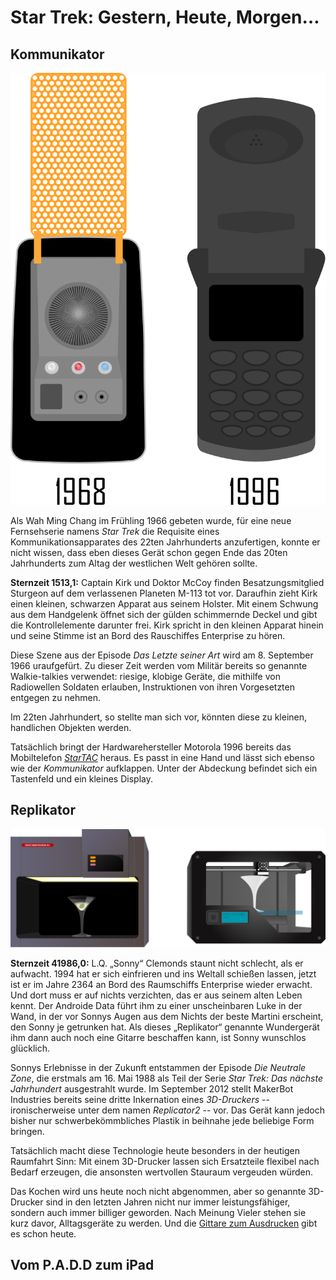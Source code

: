 ﻿Star Trek: Gestern, Heute, Morgen…
====================================

Kommunikator
------------

![Kommuniaktor](res/communicator.svg)

Als Wah Ming Chang im Frühling 1966 gebeten wurde, für eine neue Fernsehserie
namens _Star Trek_ die Requisite eines Kommunikationsapparates des 22ten
Jahrhunderts anzufertigen, konnte er nicht wissen, dass eben dieses Gerät schon
gegen Ende das 20ten Jahrhunderts zum Altag der westlichen Welt gehören sollte.

__Sternzeit 1513,1:__ Captain Kirk und Doktor McCoy finden Besatzungsmitglied
Sturgeon auf dem verlassenen Planeten M-113 tot vor. Daraufhin zieht Kirk einen
kleinen, schwarzen Apparat aus seinem Holster. Mit einem Schwung aus dem
Handgelenk öffnet sich der gülden schimmernde Deckel und gibt die
Kontrollelemente darunter frei. Kirk spricht in den kleinen Apparat hinein und
seine Stimme ist an Bord des Rauschiffes Enterprise zu hören.

Diese Szene aus der Episode _Das Letzte seiner Art_ wird am 8. September 1966
uraufgefürt. Zu dieser Zeit werden vom Militär bereits so genannte
Walkie-talkies verwendet: riesige, klobige Geräte, die mithilfe von Radiowellen
Soldaten erlauben, Instruktionen von ihren Vorgesetzten entgegen zu nehmen.

Im 22ten Jahrhundert, so stellte man sich vor, könnten diese zu kleinen,
handlichen Objekten werden.

Tatsächlich bringt der Hardwarehersteller Motorola 1996 bereits das Mobiltelefon
_[StarTAC]_ heraus. Es passt in eine Hand und lässt sich ebenso wie der
_Kommunikator_ aufklappen. Unter der Abdeckung befindet sich ein Tastenfeld und
ein kleines Display.

[StarTAC]: http://www.pcworld.com/article/123950/the_50_greatest_gadgets_of_the_past_50_years.html?page=2#item6

Replikator
----------

![Replikator](res/replicator2.svg)

__Sternzeit 41986,0:__ L.Q. „Sonny“ Clemonds staunt nicht schlecht, als er aufwacht. 1994 hat er sich einfrieren und ins Weltall schießen lassen, jetzt ist er im Jahre 2364 an Bord des Raumschiffs Enterprise wieder erwacht. Und dort muss er auf nichts verzichten, das er aus seinem alten Leben kennt. Der Androide Data führt ihm zu einer unscheinbaren Luke in der Wand, in der vor Sonnys Augen aus dem Nichts der beste Martini erscheint, den Sonny je getrunken hat. Als dieses „Replikator“ genannte Wundergerät ihm dann auch noch eine Gitarre beschaffen kann, ist Sonny wunschlos glücklich.

Sonnys Erlebnisse in der Zukunft entstammen der Episode _Die Neutrale Zone_, die erstmals am 16. Mai 1988 als Teil der Serie _Star Trek: Das nächste Jahrhundert_ ausgestrahlt wurde. Im September 2012 stellt MakerBot Industries bereits seine dritte Inkernation eines *3D-Druckers* -- ironischerweise unter dem namen *Replicator2* -- vor. Das Gerät kann jedoch bisher nur schwerbekömmbliches Plastik in beihnahe jede beliebige Form bringen.

Tatsächlich macht diese Technologie heute besonders in der heutigen Raumfahrt Sinn: Mit einem 3D-Drucker lassen sich Ersatzteile flexibel nach Bedarf erzeugen, die ansonsten wertvollen Stauraum vergeuden würden.

Das Kochen wird uns heute noch nicht abgenommen, aber so genannte 3D-Drucker sind in den letzten Jahren nicht nur immer leistungsfähiger, sondern auch immer billiger geworden. Nach Meinung Vieler stehen sie kurz davor, Alltagsgeräte zu werden. Und die [Gittare zum Ausdrucken](http://createdigitalmusic.com/2012/10/six-3d-printed-musical-instruments-and-what-3d-printing-could-do-for-musicians/) gibt es schon heute.

Vom P.A.D.D zum iPad
--------------------

